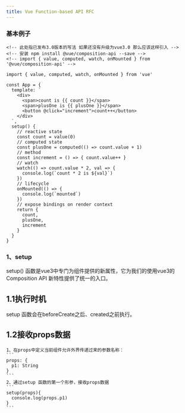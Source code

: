 ```yaml
---
title: Vue Function-based API RFC
---
```

### 基本例子
```
<!-- 此处指已发布3.0版本的写法 如果还没有升级为vue3.0 那么应该这样引入 -->
<!-- 安装 npm install @vue/composition-api --save -->
<!-- import { value, computed, watch, onMounted } from '@vue/composition-api' -->

import { value, computed, watch, onMounted } from 'vue'

const App = {
  template: `
    <div>
      <span>count is {{ count }}</span>
      <span>plusOne is {{ plusOne }}</span>
      <button @click="increment">count++</button>
    </div>
  `,
  setup() {
    // reactive state
    const count = value(0)
    // computed state
    const plusOne = computed(() => count.value + 1)
    // method
    const increment = () => { count.value++ }
    // watch
    watch(() => count.value * 2, val => {
      console.log(`count * 2 is ${val}`)
    })
    // lifecycle
    onMounted(() => {
      console.log(`mounted`)
    })
    // expose bindings on render context
    return {
      count,
      plusOne,
      increment
    }
  }
}

```
### 1、setup 
setup() 函数是vue3中专门为组件提供的新属性，它为我们的使用vue3的 Composition API 新特性提供了统一的入口。

## 1.1执行时机
setup 函数会在beforeCreate之后、created之前执行。

## 1.2接收props数据
    1、在props中定义当前组件允许外界传递过来的参数名称：
    ```
    props: {
      p1: String
    }
    ```
    2、通过setup 函数的第一个形参，接收props数据
    ```
    setup(props){
      console.log(props.p1)
    }
    ```

